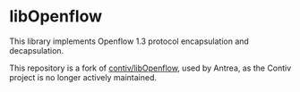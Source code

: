 # libOpenflow

This library implements Openflow 1.3 protocol encapsulation and decapsulation.

This repository is a fork of
[contiv/libOpenflow](https://github.com/contiv/libOpenflow), used by Antrea, as
the Contiv project is no longer actively maintained.
